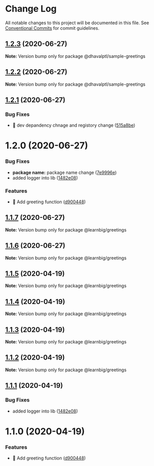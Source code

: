 # Change Log

All notable changes to this project will be documented in this file.
See [Conventional Commits](https://conventionalcommits.org) for commit guidelines.

## [1.2.3](https://github.com/dhavalptl/learnbig/compare/@dhavalptl/sample-greetings@1.2.2...@dhavalptl/sample-greetings@1.2.3) (2020-06-27)

**Note:** Version bump only for package @dhavalptl/sample-greetings





## [1.2.2](https://github.com/dhavalptl/learnbig/compare/@dhavalptl/sample-greetings@1.2.1...@dhavalptl/sample-greetings@1.2.2) (2020-06-27)

**Note:** Version bump only for package @dhavalptl/sample-greetings





## [1.2.1](https://github.com/dhavalptl/learnbig/compare/@dhavalptl/sample-greetings@1.2.0...@dhavalptl/sample-greetings@1.2.1) (2020-06-27)


### Bug Fixes

* 🐛 dev depandency chnage and registory change ([515a8be](https://github.com/dhavalptl/learnbig/commit/515a8be5965011d12d22a6b54d222b372dca9d32))






# 1.2.0 (2020-06-27)


### Bug Fixes

* **package name:** package name change ([7e9996e](https://github.com/dhavalptl/learnbig/commit/7e9996e8eb9097c550ed0bf8ef2264f48bcb94a7))
* added logger into lib ([1482e08](https://github.com/dhavalptl/learnbig/commit/1482e086090fd61639cbecf630907884625e3ca5))


### Features

* 🎸 Add greeting function ([d900448](https://github.com/dhavalptl/learnbig/commit/d9004486a75d05878ad051f1e0d3896901574307))





## [1.1.7](https://github.com/dhavalptl/learnbig/compare/@learnbig/greetings@1.1.6...@learnbig/greetings@1.1.7) (2020-06-27)

**Note:** Version bump only for package @learnbig/greetings





## [1.1.6](https://github.com/dhavalptl/learnbig/compare/@learnbig/greetings@1.1.5...@learnbig/greetings@1.1.6) (2020-06-27)

**Note:** Version bump only for package @learnbig/greetings





## [1.1.5](https://github.com/dhavalptl/learnbig/compare/@learnbig/greetings@1.1.4...@learnbig/greetings@1.1.5) (2020-04-19)

**Note:** Version bump only for package @learnbig/greetings





## [1.1.4](https://github.com/dhavalptl/learnbig/compare/@learnbig/greetings@1.1.3...@learnbig/greetings@1.1.4) (2020-04-19)

**Note:** Version bump only for package @learnbig/greetings





## [1.1.3](https://github.com/dhavalptl/learnbig/compare/@learnbig/greetings@1.1.2...@learnbig/greetings@1.1.3) (2020-04-19)

**Note:** Version bump only for package @learnbig/greetings





## [1.1.2](https://github.com/dhavalptl/learnbig/compare/@learnbig/greetings@1.1.1...@learnbig/greetings@1.1.2) (2020-04-19)

**Note:** Version bump only for package @learnbig/greetings





## [1.1.1](https://github.com/dhavalptl/learnbig/compare/@learnbig/greetings@1.1.0...@learnbig/greetings@1.1.1) (2020-04-19)


### Bug Fixes

* added logger into lib ([1482e08](https://github.com/dhavalptl/learnbig/commit/1482e086090fd61639cbecf630907884625e3ca5))





# 1.1.0 (2020-04-19)


### Features

* 🎸 Add greeting function ([d900448](https://github.com/dhavalptl/learnbig/commit/d9004486a75d05878ad051f1e0d3896901574307))
